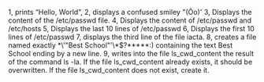 1, prints “Hello, World”,
2, displays a confused smiley "(Ôo)'
3, Displays the content of the /etc/passwd file.
4, Displays the content of /etc/passwd and /etc/hosts
5, Displays the last 10 lines of /etc/passwd
6, Displays the first 10 lines of /etc/passwd
7, displays the third line of the file iacta.
8, creates a file named exactly \*\\\'\"Best School"\'\\\*$\?\*\*\*\*\*:) containing the text Best School ending by a new line.
9, writes into the file ls_cwd_content the result of the command ls -la. If the file ls_cwd_content already exists, it should be overwritten. If the file ls_cwd_content does not exist, create it.
